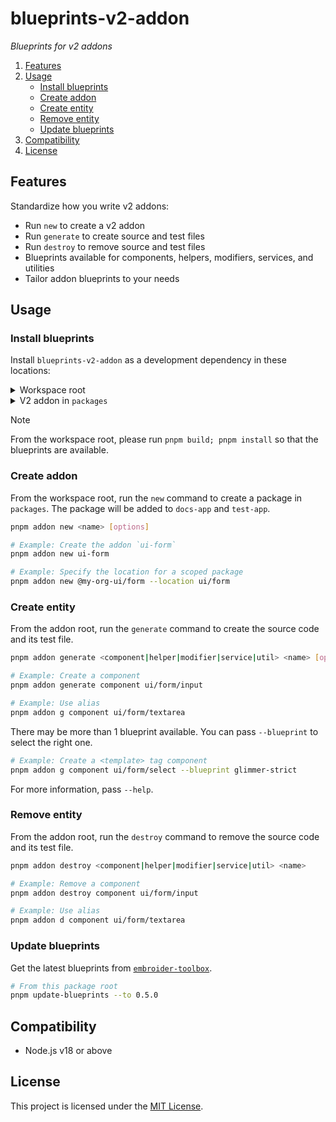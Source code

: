 # blueprints-v2-addon

_Blueprints for v2 addons_

1. [Features](#features)
1. [Usage](#usage)
    - [Install blueprints](#install-blueprints)
    - [Create addon](#create-addon)
    - [Create entity](#create-entity)
    - [Remove entity](#remove-entity)  
    - [Update blueprints](#update-blueprints)
1. [Compatibility](#compatibility)
1. [License](#license)


## Features

Standardize how you write v2 addons:

- Run `new` to create a v2 addon
- Run `generate` to create source and test files
- Run `destroy` to remove source and test files
- Blueprints available for components, helpers, modifiers, services, and utilities
- Tailor addon blueprints to your needs


## Usage

### Install blueprints

Install `blueprints-v2-addon` as a development dependency in these locations:

<details>

<summary>Workspace root</summary>

```json5
/* package.json */
{
  "scripts": {
    "addon": "blueprints-v2-addon"
  },
  "devDependencies": {
    "blueprints-v2-addon": "workspace:*"
  }
}
```

</details>

<details>

<summary>V2 addon in <code>packages</code></summary>

Note, the `new` command will automatically update `package.json`.

```json5
/* Example: packages/ui/form/package.json */
{
  "scripts": {
    "addon": "blueprints-v2-addon --test-app-location '../../../test-app'"
  },
  "devDependencies": {
    "blueprints-v2-addon": "workspace:*"
  }
}
```

</details>

> [!NOTE]
>
> From the workspace root, please run `pnpm build; pnpm install` so that the blueprints are available.


### Create addon

From the workspace root, run the `new` command to create a package in `packages`. The package will be added to `docs-app` and `test-app`.

```sh
pnpm addon new <name> [options]

# Example: Create the addon `ui-form`
pnpm addon new ui-form

# Example: Specify the location for a scoped package
pnpm addon new @my-org-ui/form --location ui/form
```


### Create entity

From the addon root, run the `generate` command to create the source code and its test file.

```sh
pnpm addon generate <component|helper|modifier|service|util> <name> [options]

# Example: Create a component
pnpm addon generate component ui/form/input

# Example: Use alias
pnpm addon g component ui/form/textarea
```

There may be more than 1 blueprint available. You can pass `--blueprint` to select the right one.

```sh
# Example: Create a <template> tag component
pnpm addon g component ui/form/select --blueprint glimmer-strict
```

For more information, pass `--help`.


### Remove entity

From the addon root, run the `destroy` command to remove the source code and its test file.

```sh
pnpm addon destroy <component|helper|modifier|service|util> <name> 

# Example: Remove a component
pnpm addon destroy component ui/form/input

# Example: Use alias
pnpm addon d component ui/form/textarea
```


### Update blueprints

Get the latest blueprints from [`embroider-toolbox`](https://github.com/ijlee2/embroider-toolbox).

```sh
# From this package root
pnpm update-blueprints --to 0.5.0
```


## Compatibility

- Node.js v18 or above


## License

This project is licensed under the [MIT License](LICENSE.md).
